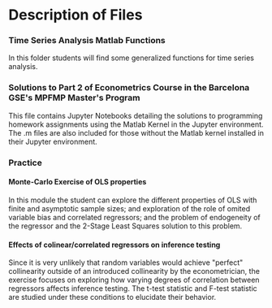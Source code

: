 # Description of Files

### Time Series Analysis Matlab Functions

In this folder students will find some generalized functions for time series analysis. 

### Solutions to Part 2 of Econometrics Course in the Barcelona GSE's MPFMP Master's Program 

This file contains Jupyter Notebooks detailing the solutions to programming homework assignments using the Matlab Kernel in the Jupyter environment. The .m files are also included for those without the Matlab kernel installed in their Jupyter environment.

### Practice

#### Monte-Carlo Exercise of OLS properties

In this module the student can explore the different properties of OLS with finite and asymptotic sample sizes; and exploration of the role of omited variable bias and correlated regressors; and the problem of endogeneity of the regressor and the 2-Stage Least Squares solution to this problem. 

#### Effects of colinear/correlated regressors on inference testing

Since it is very unlikely that random variables would achieve "perfect" collinearity outside of an introduced collinearity by the econometrician, the exercise focuses on exploring how varying degrees of correlation between regressors affects inference testing. The t-test statistic and F-test statistic are studied under these conditions to elucidate their behavior. 
